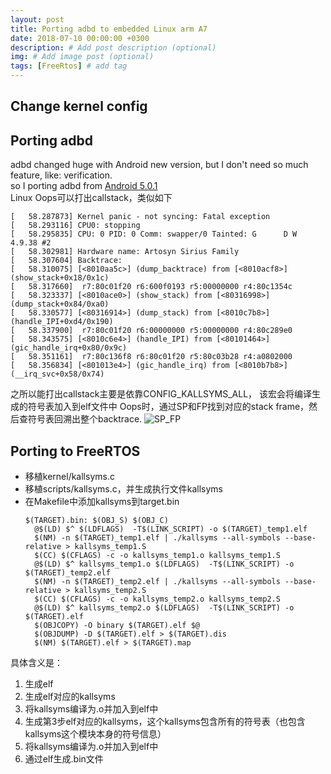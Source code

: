 ```yaml
---
layout: post
title: Porting adbd to embedded Linux arm A7
date: 2018-07-10 00:00:00 +0300
description: # Add post description (optional) 
img: # Add image post (optional)
tags: [FreeRtos] # add tag
---
```

## Change kernel config
## Porting adbd
adbd changed huge with Android new version, but I don't need so much feature, like: verification.  
so I porting adbd from [Android 5.0.1](https://android.googlesource.com/platform/system/core/+/android-5.0.1_r1/adb/)  
Linux Oops可以打出callstack，类似如下
```
[   58.287873] Kernel panic - not syncing: Fatal exception
[   58.293116] CPU0: stopping
[   58.295835] CPU: 0 PID: 0 Comm: swapper/0 Tainted: G      D W       4.9.38 #2
[   58.302981] Hardware name: Artosyn Sirius Family
[   58.307604] Backtrace: 
[   58.310075] [<8010aa5c>] (dump_backtrace) from [<8010acf8>] (show_stack+0x18/0x1c)
[   58.317660]  r7:80c01f20 r6:600f0193 r5:00000000 r4:80c1354c
[   58.323337] [<8010ace0>] (show_stack) from [<80316998>] (dump_stack+0x84/0xa0)
[   58.330577] [<80316914>] (dump_stack) from [<8010c7b8>] (handle_IPI+0xd4/0x190)
[   58.337900]  r7:80c01f20 r6:00000000 r5:00000000 r4:80c289e0
[   58.343575] [<8010c6e4>] (handle_IPI) from [<80101464>] (gic_handle_irq+0x80/0x9c)
[   58.351161]  r7:80c136f8 r6:80c01f20 r5:80c03b28 r4:a0802000
[   58.356834] [<801013e4>] (gic_handle_irq) from [<8010b7b8>] (__irq_svc+0x58/0x74)
```
之所以能打出callstack主要是依靠CONFIG_KALLSYMS_ALL， 该宏会将编译生成的符号表加入到elf文件中
Oops时，通过SP和FP找到对应的stack frame，然后查符号表回溯出整个backtrace.
![SP_FP]({{site.baseurl}}/assets/img/sp-fp.png)

## Porting to FreeRTOS

* 移植kernel/kallsyms.c
* 移植scripts/kallsyms.c，并生成执行文件kallsyms
* 在Makefile中添加kallsyms到target.bin
  ```
  $(TARGET).bin: $(OBJ_S) $(OBJ_C) 
    @$(LD) $^ $(LDFLAGS)  -T$(LINK_SCRIPT) -o $(TARGET)_temp1.elf
    $(NM) -n $(TARGET)_temp1.elf | ./kallsyms --all-symbols --base-relative > kallsyms_temp1.S
    $(CC) $(CFLAGS) -c -o kallsyms_temp1.o kallsyms_temp1.S
    @$(LD) $^ kallsyms_temp1.o $(LDFLAGS)  -T$(LINK_SCRIPT) -o $(TARGET)_temp2.elf
    $(NM) -n $(TARGET)_temp2.elf | ./kallsyms --all-symbols --base-relative > kallsyms_temp2.S
    $(CC) $(CFLAGS) -c -o kallsyms_temp2.o kallsyms_temp2.S
    @$(LD) $^ kallsyms_temp2.o $(LDFLAGS)  -T$(LINK_SCRIPT) -o $(TARGET).elf
    $(OBJCOPY) -O binary $(TARGET).elf $@
    $(OBJDUMP) -D $(TARGET).elf > $(TARGET).dis
    $(NM) $(TARGET).elf > $(TARGET).map
  ```
具体含义是：
1. 生成elf
2. 生成elf对应的kallsyms
3. 将kallsyms编译为.o并加入到elf中
4. 生成第3步elf对应的kallsyms，这个kallsyms包含所有的符号表（也包含kallsyms这个模块本身的符号信息）
5. 将kallsyms编译为.o并加入到elf中
6. 通过elf生成.bin文件

<!---
![I and My friends]({{site.baseurl}}/assets/img/we-in-rest.jpg)
-->

